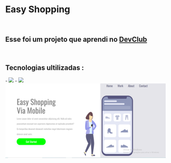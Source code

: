 <h1>Easy Shopping </h1>
<br>
<h2> Esse foi um projeto que aprendi no <a href="http://rodolfomori.com.br">DevClub</a></h2>
<br>
<h2>Tecnologias ultilizadas :</h2>
- <img src="https://img.shields.io/badge/html5-%23E34F26.svg?style=for-the-badge&logo=html5&logoColor=white">
- <img src="https://img.shields.io/badge/css3-%231572B6.svg?style=for-the-badge&logo=css3&logoColor=white">
<img src="https://github.com/YagoAlves92/Easy-Shopping/blob/main/assets/Meu%20site.png?raw=true">
